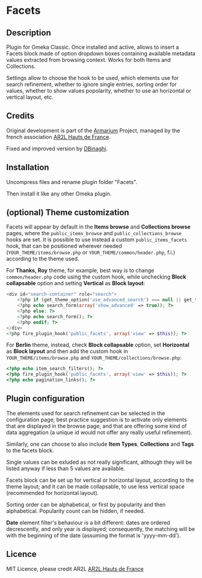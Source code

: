 # Facets

## Description

Plugin for Omeka Classic. Once installed and active, allows to insert a Facets block made of option dropdown boxes containing available metadata values extracted from browsing context. Works for both Items and Collections.

Settings allow to choose the hook to be used, which elements use for search refinement, whether to ignore single entries, sorting order for values, whether to show values popolarity, whether to use an horizontal or vertical layout, etc.

## Credits

Original development is part of the [Armarium](https://www.armarium-hautsdefrance.fr/) Project, managed by the french association [AR2L Hauts de France](http://www.ar2l-hdf.fr/).

Fixed and improved version by [DBinaghi](https://github.com/DBinaghi).

## Installation
Uncompress files and rename plugin folder "Facets".

Then install it like any other Omeka plugin.

## (optional) Theme customization

Facets will appear by default in the **Items browse** and **Collections browse** pages, where the `public_items_browse` and `public_collections_browse` hooks are set. It is possible to use instead a custom `public_items_facets` hook, that can be positioned wherever needed (`YOUR_THEME/items/browse.php` or `YOUR_THEME/common/header.php`, f.i.) according to the theme used. 

For **Thanks, Roy** theme, for example, best way is to change `common/header.php` code using the custom hook, while unchecking **Block collapsable** option and setting **Vertical** as **Block layout**:
```php
<div id="search-container" role="search">
    <?php if (get_theme_option('use_advanced_search') === null || get_theme_option('use_advanced_search')): ?>
    <?php echo search_form(array('show_advanced' => true)); ?>
    <?php else: ?>
    <?php echo search_form(); ?>
    <?php endif; ?>
</div>
<?php fire_plugin_hook('public_facets', array('view' => $this)); ?>
```
For **Berlin** theme, instead, check **Block collapsable** option, set **Horizontal** as **Block layout** and then add the custom hook in `YOUR_THEME/items/browse.php` and `YOUR_THEME/collections/browse.php`:
```php
<?php echo item_search_filters(); ?>
<?php fire_plugin_hook('public_facets', array('view' => $this)); ?>
<?php echo pagination_links(); ?>
```

## Plugin configuration

The elements used for search refinement can be selected in the configuration page; best practice suggestion is to activate only elements that are displayed in the browse page, and that are offering some kind of data aggregation (a unique id would not offer any really useful refinement).

Similarly, one can choose to also include <b>Item Types</b>, <b>Collections</b> and <b>Tags</b> to the facets block.

Single values can be exluded as not really significant, although they will be listed anyway if less than 5 values are available.

Facets block can be set up for vertical or horizontal layout, according to the theme layout; and it can be made collapsable, to use less vertical space (recommended for horizontal layout).

Sorting order can be alphabetical, or first by popularity and then alphabetical. Popularity count can be hidden, if needed.

<b>Date</b> element filter's behaviour is a bit different: dates are ordered decrescently, and only year is displayed; consequently, the matching will be with the beginning of the date (assuming the format is 'yyyy-mm-dd').

## Licence
MIT Licence, please credit AR2L [AR2L Hauts de France](http://www.ar2l-hdf.fr/)
